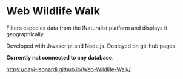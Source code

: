 # Web Wildlife Walk

Filters especies data from the INaturalist platform and displays it geographically.

Developed with Javascript and Node.js. Deployed on git-hub pages.

**Currently not connected to any database**.

https://davi-leonardi.github.io/Web-Wildlife-Walk/

